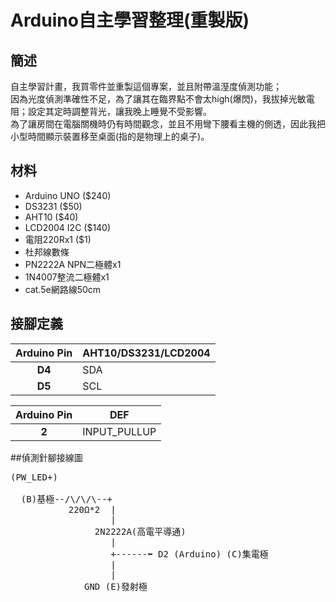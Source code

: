 # Arduino自主學習整理(重製版)

## 簡述

自主學習計畫，我買零件並重製這個專案，並且附帶溫溼度偵測功能；<br>
因為光度偵測準確性不足，為了讓其在臨界點不會太high(爆閃)，我拔掉光敏電阻；設定其定時調整背光，讓我晚上睡覺不受影響。<br>
為了讓房間在電腦關機時仍有時間觀念，並且不用彎下腰看主機的側透，因此我把小型時間顯示裝置移至桌面(指的是物理上的桌子)。

## 材料
- Arduino UNO ($240)
- DS3231 ($50)
- AHT10 ($40)
- LCD2004 I2C ($140)
- 電阻220Rx1 ($1)
- 杜邦線數條
- PN2222A NPN二極體x1
- 1N4007整流二極體x1
- cat.5e網路線50cm

## 接腳定義
| Arduino Pin | AHT10/DS3231/LCD2004 |
| :--: | -- |
| **D4** | SDA |
| **D5** | SCL |

| Arduino Pin | DEF |
| :--: | -- |
| **2** | INPUT_PULLUP |

##偵測針腳接線圖
<pre>
(PW_LED+)<br>
  (B)基極--/\/\/\--+
           220Ω*2  |
                   |
                2N2222A(高電平導通)
                   |
                   +------⬅ D2 (Arduino) (C)集電極
                   |
                   |
              GND (E)發射極<br>
</pre>
